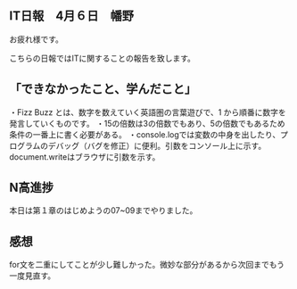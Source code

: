 ## IT日報　4月６日　幡野

お疲れ様です。

こちらの日報ではITに関することの報告を致します。

## 「できなかったこと、学んだこと」
・Fizz Buzz とは、数字を数えていく英語圏の言葉遊びで、1 から順番に数字を発言していくものです。
・15の倍数は3の倍数でもあり、5の倍数でもあるため条件の一番上に書く必要がある。
・console.logでは変数の中身を出したり、プログラムのデバッグ（バグを修正）に便利。引数をコンソール上に示す。document.writeはブラウザに引数を示す。


## N高進捗
本日は第１章のはじめようの07~09までやりました。

## 感想

for文を二重にしてことが少し難しかった。微妙な部分があるから次回までもう一度見直す。
